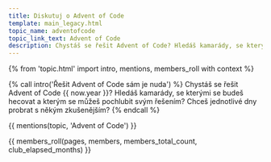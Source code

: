 ```yaml
---
title: Diskutuj o Advent of Code
template: main_legacy.html
topic_name: adventofcode
topic_link_text: Advent of Code
description: Chystáš se řešit Advent of Code? Hledáš kamarády, se kterými se budeš hecovat a kterým se můžeš pochlubit svým řešením? Chceš jednotlivé dny probrat s někým zkušenějším?
---
```

{% from 'topic.html' import intro, mentions, members_roll with context %}

{% call intro('Řešit Advent of Code sám je nuda') %}
  Chystáš se řešit Advent of Code {{ now.year }}? Hledáš kamarády, se kterými se budeš hecovat a kterým se můžeš pochlubit svým řešením? Chceš jednotlivé dny probrat s někým zkušenějším?
{% endcall %}

{{ mentions(topic, 'Advent of Code') }}

{{ members_roll(pages, members, members_total_count, club_elapsed_months) }}
